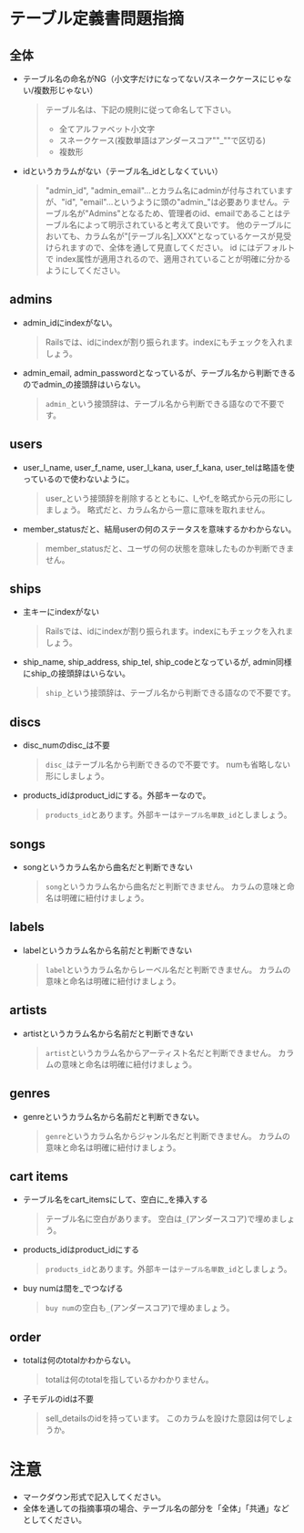 # テーブル定義書問題指摘
## 全体
- テーブル名の命名がNG（小文字だけになってない/スネークケースにじゃない/複数形じゃない）
  > テーブル名は、下記の規則に従って命名して下さい。
  > * 全てアルファベット小文字
  > * スネークケース(複数単語はアンダースコア""_""で区切る)
  > * 複数形
- idというカラムがない（テーブル名_idとしなくていい）
  > "admin_id", "admin_email"…とカラム名にadminが付与されていますが、"id", "email"…というように頭の"admin_"は必要ありません。テーブル名が"Admins"となるため、管理者のid、emailであることはテーブル名によって明示されていると考えて良いです。
  > 他のテーブルにおいても、カラム名が"[テーブル名]_XXX"となっているケースが見受けられますので、全体を通して見直してください。
  > id にはデフォルトで index属性が適用されるので、適用されていることが明確に分かるようにしてください。

## admins
- admin_idにindexがない。
  > Railsでは、idにindexが割り振られます。indexにもチェックを入れましょう。
- admin_email, admin_passwordとなっているが、テーブル名から判断できるのでadmin_の接頭辞はいらない。
  > `admin_`という接頭辞は、テーブル名から判断できる語なので不要です。

## users
- user_l_name, user_f_name, user_l_kana, user_f_kana, user_telは略語を使っているので使わないように。
  > user_という接頭辞を削除するとともに、l_やf_を略式から元の形にしましょう。
  > 略式だと、カラム名から一意に意味を取れません。
- member_statusだと、結局userの何のステータスを意味するかわからない。
  > member_statusだと、ユーザの何の状態を意味したものか判断できません。

## ships
- 主キーにindexがない
  > Railsでは、idにindexが割り振られます。indexにもチェックを入れましょう。
- ship_name, ship_address, ship_tel, ship_codeとなっているが, admin同様にship_の接頭辞はいらない。
  > `ship_`という接頭辞は、テーブル名から判断できる語なので不要です。

## discs
- disc_numのdisc_は不要
  > `disc_`はテーブル名から判断できるので不要です。
  > numも省略しない形にしましょう。
- products_idはproduct_idにする。外部キーなので。
  > `products_id`とあります。外部キーは`テーブル名単数_id`としましょう。

## songs
- songというカラム名から曲名だと判断できない
  > `song`というカラム名から曲名だと判断できません。
  > カラムの意味と命名は明確に紐付けましょう。

## labels
- labelというカラム名から名前だと判断できない
  > `label`というカラム名からレーベル名だと判断できません。
  > カラムの意味と命名は明確に紐付けましょう。

## artists
- artistというカラム名から名前だと判断できない
  > `artist`というカラム名からアーティスト名だと判断できません。
  > カラムの意味と命名は明確に紐付けましょう。

## genres
- genreというカラム名から名前だと判断できない。
  > `genre`というカラム名からジャンル名だと判断できません。
  > カラムの意味と命名は明確に紐付けましょう。

## cart items
- テーブル名をcart_itemsにして、空白に_を挿入する
  > テーブル名に空白があります。
  > 空白は`_`(アンダースコア)で埋めましょう。
- products_idはproduct_idにする
  > `products_id`とあります。外部キーは`テーブル名単数_id`としましょう。
- buy numは間を_でつなげる
  > `buy num`の空白も`_`(アンダースコア)で埋めましょう。

## order
- totalは何のtotalかわからない。
  > totalは何のtotalを指しているかわかりません。
- 子モデルのidは不要
  > sell_detailsのidを持っています。
  > このカラムを設けた意図は何でしょうか。

# 注意
* マークダウン形式で記入してください。
* 全体を通しての指摘事項の場合、テーブル名の部分を「全体」「共通」などとしてください。
